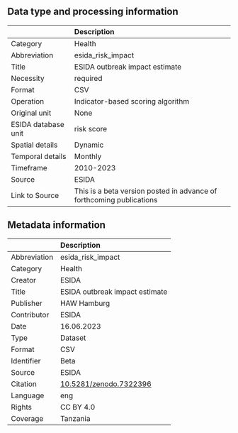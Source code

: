 ## Data type and processing information 

|                     | Description                                                          |
|:--------------------|:---------------------------------------------------------------------|
| Category            | Health                                                               |
| Abbreviation        | esida_risk_impact                                                    |
| Title               | ESIDA outbreak impact estimate                                       |
| Necessity           | required                                                             |
| Format              | CSV                                                                  |
| Operation           | Indicator-based scoring algorithm                                    |
| Original unit       | None                                                                 |
| ESIDA database unit | risk score                                                           |
| Spatial details     | Dynamic                                                              |
| Temporal details    | Monthly                                                              |
| Timeframe           | 2010-2023                                                            |
| Source              | ESIDA                                                                |
| Link to Source      | This is a beta version posted in advance of forthcoming publications |

## Metadata information 

|              | Description                                                      |
|:-------------|:-----------------------------------------------------------------|
| Abbreviation | esida_risk_impact                                                |
| Category     | Health                                                           |
| Creator      | ESIDA                                                            |
| Title        | ESIDA outbreak impact estimate                                   |
| Publisher    | HAW Hamburg                                                      |
| Contributor  | ESIDA                                                            |
| Date         | 16.06.2023                                                       |
| Type         | Dataset                                                          |
| Format       | CSV                                                              |
| Identifier   | Beta                                                             |
| Source       | ESIDA                                                            |
| Citation     | [10.5281/zenodo.7322396](https://doi.org/10.5281/zenodo.7322396) |
| Language     | eng                                                              |
| Rights       | CC BY 4.0                                                        |
| Coverage     | Tanzania                                                         |